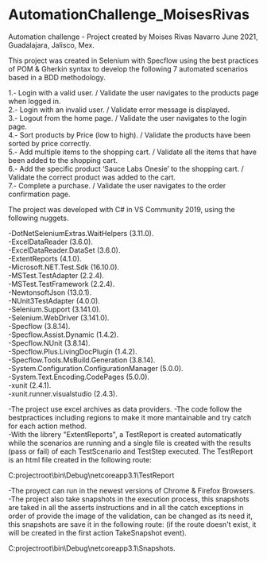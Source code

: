 # AutomationChallenge_MoisesRivas
Automation challenge - Project created by Moises Rivas Navarro
June 2021, Guadalajara, Jalisco, Mex.

This project was created in Selenium with Specflow using the best practices of POM & Gherkin syntax to develop the following 
7 automated scenarios based in a BDD methodology.

1.- Login with a valid user. / Validate the user navigates to the products page when logged in.  
2.- Login with an invalid user. / Validate error message is displayed.  
3.- Logout from the home page. / Validate the user navigates to the login page.  
4.- Sort products by Price (low to high). / Validate the products have been sorted by price correctly.  
5.- Add multiple items to the shopping cart. / Validate all the items that have been added to the shopping cart.  
6.- Add the specific product ‘Sauce Labs Onesie’ to the shopping cart. / Validate the correct product was added to the cart.  
7.- Complete a purchase. / Validate the user navigates to the order confirmation page.

The project was developed with C# in VS Community 2019, using the following nuggets.

-DotNetSeleniumExtras.WaitHelpers (3.11.0).  
-ExcelDataReader (3.6.0).  
-ExcelDataReader.DataSet (3.6.0).  
-ExtentReports (4.1.0).  
-Microsoft.NET.Test.Sdk (16.10.0).  
-MSTest.TestAdapter (2.2.4).  
-MSTest.TestFramework (2.2.4).  
-NewtonsoftJson (13.0.1).  
-NUnit3TestAdapter (4.0.0).  
-Selenium.Support (3.141.0).   
-Selenium.WebDriver (3.141.0).   
-Specflow (3.8.14).   
-Specflow.Assist.Dynamic (1.4.2).   
-Specflow.NUnit	(3.8.14).  
-Specflow.Plus.LivingDocPlugin (1.4.2).  
-Specflow.Tools.MsBuild.Generation (3.8.14).  
-System.Configuration.ConfigurationManager (5.0.0).  
-System.Text.Encoding.CodePages (5.0.0).  
-xunit (2.4.1).  
-xunit.runner.visualstudio (2.4.3).  

-The project use excel archives as data providers.
-The code follow the bestpractices including regions to make it more mantainable and try catch for each action method.  
-With the librery "ExtentReports", a TestReport is created automaticatly while the scenarios are running and a single 
file is created with the results (pass or fail) of each TestScenario and TestStep executed.
The TestReport is an html file created in the following route:

C:projectroot\bin\Debug\netcoreapp3.1\TestReport

-The proyect can run in the newest versions of Chrome & Firefox Browsers.  
-The project also take snapshots in the execution process, this snapshots are taked in all the asserts instructions and in 
all the catch exceptions in order of provide the image of the validation, can be changed as its need it, this snapshots are
save it in the following route: (if the route doesn't exist, it will be created in the first action TakeSnapshot event).

C:projectroot\bin\Debug\netcoreapp3.1\Snapshots.
